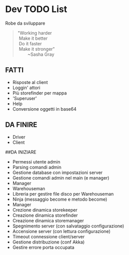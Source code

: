 # Dev TODO List
Robe da sviluppare

>"Working harder  
>&nbsp;Make it better  
>&nbsp;Do it faster  
>&nbsp;Make it stronger"   
>&nbsp;&nbsp;&nbsp;&nbsp;&nbsp;&nbsp;&nbsp;&nbsp;~Sasha Gray

## FATTI
* Risposte al client
* Loggin' attori
* Più storefinder per mappa
* 'Superuser'
* Help
* Conversione oggetti in base64

## DA FINIRE
* Driver
* Client

##DA INIZIARE
* Permessi utente admin
* Parsing comandi admin
* Gestione database con impostazioni server
* Gestione comandi admin nel main (e manager)
* Manager
* Warehouseman
* Libreria per gestire file disco per Warehouseman
* Ninja (messaggio become e metodo become)
* Manager
* Crezione dinamica storekeeper
* Creazione dinamica storefinder
* Creazione dinamica storemanager
* Spegnimento server (con salvataggio configurazione)
* Accensione server (con lettura configurazione)
* Timeout connessione client/server
* Gestione distribuzione (conf Akka)
* Gestire errore porta occupata